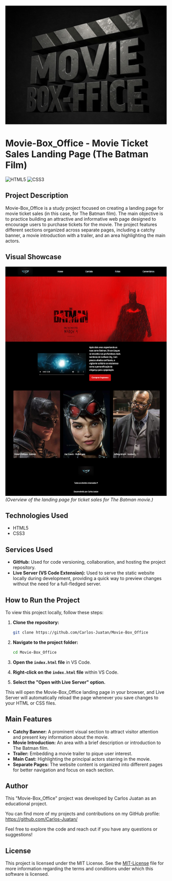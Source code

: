 ![Logo of the project](./Media/Showcase/logo.png)

# Movie-Box_Office - Movie Ticket Sales Landing Page (The Batman Film)

![HTML5](https://img.shields.io/badge/html5-%23E34F26.svg?style=for-the-badge&logo=html5&logoColor=white)
![CSS3](https://img.shields.io/badge/css3-%231572B6.svg?style=for-the-badge&logo=css3&logoColor=white)

## Project Description

Movie-Box_Office is a study project focused on creating a landing page for movie ticket sales (in this case, for The Batman film). The main objective is to practice building an attractive and informative web page designed to encourage users to purchase tickets for the movie. The project features different sections organized across separate pages, including a catchy banner, a movie introduction with a trailer, and an area highlighting the main actors.

## Visual Showcase

![Overview of The Batman Movie Ticket Sales Landing Page](./Media/Showcase/showcase.png)
_(Overview of the landing page for ticket sales for The Batman movie.)_

## Technologies Used

* HTML5
* CSS3

## Services Used

* **GitHub:** Used for code versioning, collaboration, and hosting the project repository.
* **Live Server (VS Code Extension):** Used to serve the static website locally during development, providing a quick way to preview changes without the need for a full-fledged server.

## How to Run the Project

To view this project locally, follow these steps:

1.  **Clone the repository:**
    ```bash
    git clone https://github.com/Carlos-Juatan/Movie-Box_Office
    ```

2.  **Navigate to the project folder:**
    ```bash
    cd Movie-Box_Office
    ```

3.  **Open the `index.html` file** in VS Code.
4.  **Right-click on the `index.html` file** within VS Code.
5.  **Select the "Open with Live Server" option.**

This will open the Movie-Box_Office landing page in your browser, and Live Server will automatically reload the page whenever you save changes to your HTML or CSS files.

## Main Features

* **Catchy Banner:** A prominent visual section to attract visitor attention and present key information about the movie.
* **Movie Introduction:** An area with a brief description or introduction to The Batman film.
* **Trailer:** Embedding a movie trailer to pique user interest.
* **Main Cast:** Highlighting the principal actors starring in the movie.
* **Separate Pages:** The website content is organized into different pages for better navigation and focus on each section.

## Author

This "Movie-Box_Office" project was developed by Carlos Juatan as an educational project.

You can find more of my projects and contributions on my GitHub profile: https://github.com/Carlos-Juatan/

Feel free to explore the code and reach out if you have any questions or suggestions!

## License

This project is licensed under the MIT License. See the [MIT-License](https://github.com/Carlos-Juatan/Movie-Box_Office/blob/main/LICENSE) file for more information regarding the terms and conditions under which this software is licensed.